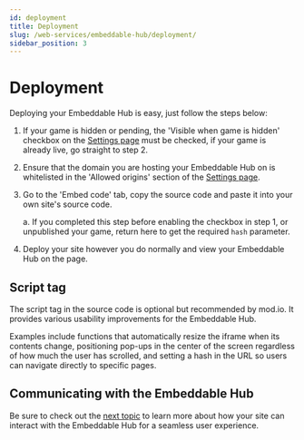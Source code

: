 ```yaml
---
id: deployment
title: Deployment
slug: /web-services/embeddable-hub/deployment/
sidebar_position: 3
---
```


# Deployment

Deploying your Embeddable Hub is easy, just follow the steps below:

1. If your game is hidden or pending, the 'Visible when game is hidden' checkbox on the [Settings page](../settings) must be checked, if your game is already live, go straight to step 2.
2. Ensure that the domain you are hosting your Embeddable Hub on is whitelisted in the 'Allowed origins' section of the [Settings page](../settings#allowed-origins).
3. Go to the 'Embed code' tab, copy the source code and paste it into your own site's source code.
    
    a. If you completed this step before enabling the checkbox in step 1, or unpublished your game, return here to get the required `hash` parameter.
4. Deploy your site however you do normally and view your Embeddable Hub on the page.

## Script tag

The script tag in the source code is optional but recommended by mod.io. It provides various usability improvements for the Embeddable Hub.

Examples include functions that automatically resize the iframe when its contents change, positioning pop-ups in the center of the screen regardless of how much the user has scrolled, and setting a hash in the URL so users can navigate directly to specific pages.

## Communicating with the Embeddable Hub

Be sure to check out the [next topic](/web-services/embeddable-hub/communication/) to learn more about how your site can interact with the Embeddable Hub for a seamless user experience.
